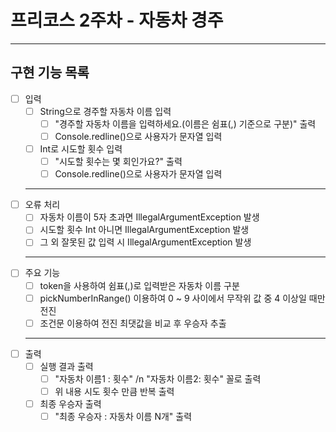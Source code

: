 # 프리코스 2주차 - 자동차 경주
---
## 구현 기능 목록
- [ ] 입력 <br>
  - [ ] String으로 경주할 자동차 이름 입력 <br>
    - [ ] "경주할 자동차 이름을 입력하세요.(이름은 쉼표(,) 기준으로 구분)" 출력 <br>
    - [ ] Console.redline()으로 사용자가 문자열 입력 <br>
  - [ ] Int로 시도할 횟수 입력 <br>
    - [ ] "시도할 횟수는 몇 회인가요?" 출력 <br>
    - [ ] Console.redline()으로 사용자가 문자열 입력 <br>
  ---
- [ ] 오류 처리 <br>
  - [ ] 자동차 이름이 5자 초과면 IllegalArgumentException 발생 <br>
  - [ ] 시도할 횟수 Int 아니면 IllegalArgumentException 발생 <br>
  - [ ] 그 외 잘못된 값 입력 시 IllegalArgumentException 발생 <br>
  ---
- [ ] 주요 기능 <br>
  - [ ] token을 사용하여 쉼표(,)로 입력받은 자동차 이름 구분 <br>
  - [ ] pickNumberInRange() 이용하여 0 ~ 9 사이에서 무작위 값 중 4 이상일 때만 전진 <br>
  - [ ] 조건문 이용하여 전진 최댓값을 비교 후 우승자 추출 <br>
  ---
- [ ] 출력 <br>
  - [ ] 실행 결과 출력 <br>
    - [ ] "자동차 이름1 : 횟수" /n "자동차 이름2: 횟수" 꼴로 출력 <br>
    - [ ] 위 내용 시도 횟수 만큼 반복 출력 <br>
  - [ ] 최종 우승자 출력 <br>
    - [ ] "최종 우승자 : 자동차 이름 N개" 출력
